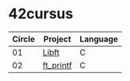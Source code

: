 # 42cursus

| Circle | Project         | Language   |
|--------|------------------|------------|
| 01     | [Libft](https://github.com/deluxeee31/Libft) | C          |
| 02     | [ft_printf](https://github.com/rjacquet31/ft_printf.git) | C          |

